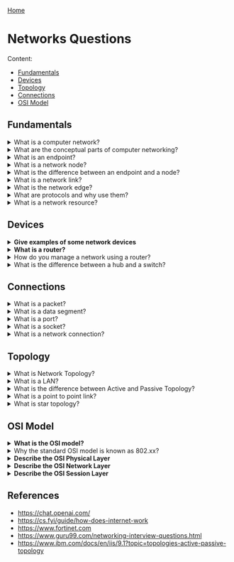[Home](../README.md)

# Networks Questions

Content:
- [Fundamentals](#fundamentals)
- [Devices](#devices)
- [Topology](#topology)
- [Connections](#connections)
- [OSI Model](#osi)




## Fundamentals

<!-- $Q:C -->
<details id="network">
<summary>What is a computer network?</summary>

A computer network is a set of computers (and other electronical devices) connected together so they can share and exchange information.

Computer networks can be physical or logical. A physical computer network is a real network comprised of the cable and devices that send data back and forth. Logical networks are software representations of a physical network. They are built on top of a physical network.

Networking requires **electronic connections**; connections can be wired (ethernet cables) or wireless (Wi-Fi, Bluetooth).

Conceptually, a network is made of **nodes** connected together by **links**. Its borders are called **network edges**.

**Protocols** define how devices communicate and share data.
</details>




<!-- $Q:C -->
<details>
<summary>What are the conceptual parts of computer networking?</summary>

1. **Nodes:** Devices or network elements within the network infrastructure, such as routers, switches, hubs, bridges, or endpoints, that facilitate the transmission and routing of data.
1. **Links:** Physical or logical connections that enable the transfer of data between nodes, which can be wired (e.g., Ethernet cables) or wireless (e.g., Wi-Fi).
1. **Protocols:** Rules and procedures that govern the communication and interaction between devices within the network, ensuring compatibility and standardization. Examples include TCP/IP, HTTP, and Ethernet.
1. **Topology:** The arrangement or structure of the network, defining how nodes and links are interconnected. Common topologies include bus, star, ring, and mesh.
1. **Network Services:** Services and applications that utilize the network infrastructure to enable functions such as file sharing, email, web browsing, and video conferencing.
1. **Network Layers:** Hierarchical levels or abstraction of network functionality, often represented using a layered model like the OSI (Open Systems Interconnection) or TCP/IP model, with each layer responsible for specific tasks and protocols.
1. **Network Addressing:** The assignment of unique addresses to devices within the network, such as IP addresses, which allow for identification and communication between devices.
1. **Security:** Measures and protocols implemented to protect the network and its data from unauthorized access, threats, and vulnerabilities, including firewalls, encryption, authentication, and access control.

These conceptual parts work together to establish and maintain computer networks, enabling communication, data transfer, and the delivery of network services.

The nodes and links form the network infrastructure, while protocols and addressing govern communication.

The network topology defines the physical or logical arrangement, and network services utilize the network to provide functionality. Network layers provide structure and organization, and security ensures the integrity and confidentiality of network communications.
</details>




<!-- $Q:D -->
<details>
<summary>What is an endpoint?</summary>

The origin or destination of data within the network. A node may be an endpoint, but not necessarily.
</details>




<!-- $Q:D -->
<details id="node">
<summary>What is a network node?</summary>

A node is any device connected to a computer network. An endpoint is a node.
</details>




<!-- $Q:B -->
<details>
<summary>What is the difference between an endpoint and a node?</summary>

All endpoints are nodes, but not all nodes are endpoints.

Endpoint:
- It represents the origin or destination of data within the network.
- Endpoints are typically associated with the network edge (access to the Internet)
- they can include devices such as computers, smartphones, servers, or any device that connects to the network
- typically doesn't include network devices such as routers, switches, hubs, bridges...

Node:
- any device or network element within a computer network, including endpoints
- refers to any point of connection within the network infrastructure
- can include routers, switches, hubs, bridges, and other network devices that facilitate the transmission and routing of data, but aren't generally considered endpoints
- nodes are responsible for forwarding and directing data packets to their intended destinations (the endpoints)
</details>




<!-- $Q:D -->
<details id="link">
<summary>What is a network link?</summary>

A network link is a connection between two or more nodes (such as a ethernet cable or Wi-Fi).

Link can be wired or wireless, physical or logical.

[Source](https://www.alibabacloud.com/topic-center/network/ghcxip4b48-what-is-link-in-networking)
</details>




<!-- $Q:B -->
<details id="edge">
<summary>What is the network edge?</summary>

The network edge is the area where a device or local network interfaces with the internet. The edge is close to the devices it is communicating with and is the entry point to the network. The network edge is a crucial security boundary that network administrators must provide solutions for.

is where your network meets the outside world. It includes devices like modems and routers. It's like the "border" of your network, where the internal devices meet the external network infrastructure.

The network edge is important because it's where we have to protect our devices from potential threats that might come from the outside.
</details>




<!-- $Q:B -->
<details id="protocol">
<summary>What are protocols and why use them?</summary>

A set of rules and standards that define how information is exchanged between devices and systems.

**Advantage of protocols:** they allow communication between devices and systems from different manufacturers/vendors. For example, a web browser developed by one company can communicate with a web server developed by another company, as long as they both adhere to the HTTP protocol.

<blockquote>

  <!-- $Q:D -->
  <details>
  <summary>What are the important elements of the protocol?</summary>
  
  Here, are three most important elements of the protocol:
  - Syntax: It is the format of the data. It is an order the data is displayed.
  - Semantics: It describes the meaning of the bits in each section.
  - Timing: What time the data is to be sent and how fast it is to be sent.
  </details>
</blockquote>
</details>




<!-- $Q:D -->
<details id="resource">
<summary>What is a network resource?</summary>

Anything (file, application) that can be found and used on a network.
</details>




## Devices

<!-- $Q:D -->
<details id="devices-examples">
<summary><b>Give examples of some network devices</b></summary>

A computer network use specialized devices and computers such as:
- router
- switch
- firewall
- hub
- bridge
<!-- - adapter -->
<!-- - concentrator -->
<!-- - repeater -->
</details>




<!-- $Q:C -->
<details id="router">
<summary><b>What is a router?</b></summary>

A network device that routes **data packets** to the appropriate parts of a computer network. Routers operate at the OSI Network Layer.

They connect network segments (aka subnets) together. They store information (such as paths, hops, and bottlenecks) in routing tables to determine the best path for data transfer.
</details>




<!-- $Q:D -->
<details>
<summary>How do you manage a network using a router?</summary>

Routers have a built-in console for configuring the network, e.g.:
- data logging
- available/restricted resources
- access times (day/night, etc)
- available/restricted websites
</details>




<!-- $Q:D -->
<details>
<summary>What is the difference between a hub and a switch?</summary>

Here is the major difference between Hub and switch:
1. OSI layer:
  - A hub operates on the physical layer
  - A switch operates on the data link layer
1. Passive/active:
  - a Hub is a passive device
  - a switch is an active device
1. MAC addresses:
  - A network hub can’t store MAC addresses
1. Transmission mode:
  - hub: Half-duplex
  - switch: Full duplex
1. software:
  - hub: Does not use software / dumb device
  - switch: Has software for administration / smart device
</details>




## Connections

<!-- $Q:C -->
<details id="packet">
<summary>What is a packet?</summary>

A block of data sent over a computer network.
</details>




<!-- $Q:C -->
<details id="segment">
<summary>What is a data segment?</summary>

Data is typically transmitted in segments, with each segment containing a sequence number and other metadata to ensure reliable delivery.
<!-- $TODO segment size: -->
<!-- $TODO window size: -->
</details>




<!-- $Q:C -->
<details id="port">
<summary>What is a port?</summary>

Ports are used to identify the application or service running on a device. Each application or service is assigned a unique port number, allowing data to be sent to the correct destination.

Some important ports:
- Port 80: HTTP
- Port 443: HTTPS
</details>




<!-- $Q:C -->
<details id="socket">
<summary>What is a socket?</summary>

A socket is a combination of an IP address and a port number, representing a specific endpoint for communication. Sockets are used to establish connections between devices and transfer data between applications.
</details>




<!-- $Q:B -->
<details id="connection">
<summary>What is a network connection?</summary>

Connections: A connection is established between two sockets when two devices want to communicate with each other. During the connection establishment process, the  devices negotiate various parameters such as the maximum segment size and window size, which determine how data will be transmitted over the connection. Once a connection is established, data can be transferred between the applications running on each device.

Computers can be directly connected to each other, but most of the time computers will connect to a **router**.
</details>




## Topology

<!-- $Q:D -->
<details>
<summary>What is Network Topology?</summary>

Network Topology refers to the layout of a computer network (physical or logical).

The physical layout shows how devices and cables are laid out and connected.
</details>




<!-- $Q:D -->
<details>
<summary>What is a LAN?</summary>

Local Area Network: a computer network located within a small physical location (usually, a single building or building floor).
</details>




<!-- $Q:D -->
<details>
<summary>What is the difference between Active and Passive Topology?</summary>
When the computers on the network simply listen and receive the signal, they are referred to as passive because they don't amplify the signal in any way.
</details>




<!-- $Q:D -->
<details>
<summary>What is a point to point link?</summary>
A direct connection between two computers on a network. A point to point connection does not need any other network devices other than connecting a cable to the NIC cards of both computers.
</details>




<!-- $Q:D -->
<details>
<summary>What is star topology?</summary>

Star topology consists of a central hub that connects to nodes. This is one of the easiest to set up and maintain.

<blockquote>
  <!-- $Q:D -->
  <details>
  <summary>Pros/cons of star topology?</summary>

  Pros:
  - Easy to troubleshoot, set up, and modify
  - Failure on one node won't affect other nodes
  - Fast performance with few nodes and very low network traffic
  - adding, deleting, moving devices is easy

  Cons:
  - If the Hub or concentrator fails, the entire network becomes unusable
  - Expensive to install
  - Heavy network traffic can sometimes slow the bus considerably.
  - Performance depends on the Hub’s capacity
  <!-- - A damaged cable or lack of proper termination may bring the network down -->
  </details>
</blockquote>
</details>




## OSI Model

<!-- $Q:D -->
<details id="osi">
<summary><b>What is the OSI model?</b></summary>

Open Systems Interconnect: serves as a reference model for data communication. It is made up of 7 layers:
1. Physical
1. Data Link
1. Network
1. Transport
1. Session
1. Presentation
1. Application

Each OSI layer defines a particular aspect of how network devices connect and communicate with one another. Each layer depends on those below (all depend on the 1st, physical one).
</details>




<!-- $Q:D -->
<details>
<summary>Why the standard OSI model is known as 802.xx?</summary>

The OSI model was started in February 1980. In 802.XX, "80" stands for the year 1980, and "2" represents the month of February.
</details>




<!-- $Q:D -->
<details id="">
<summary><b>Describe the OSI Physical Layer</b></summary>
The Physical Layer does the conversion from data bits to the electrical signal, and vice versa. This is where network devices and cable types are considered and setup.
</details>




<!-- $Q:D -->
<details id="osi-network">
<summary><b>Describe the OSI Network Layer</b></summary>

The Network Layer handles data routing, packet switching, and control of network congestion. Routers operate under this layer.
</details>




<!-- $Q:D -->
<details id="">
<summary><b>Describe the OSI Session Layer</b></summary>

The Session Layer provides the protocols and means for two devices on the network to communicate with each other by holding a session. This includes setting up the session, managing information exchange during the session, and tear-down process upon termination of the session.
</details>




## References
- https://chat.openai.com/
- https://cs.fyi/guide/how-does-internet-work
- https://www.fortinet.com
- https://www.guru99.com/networking-interview-questions.html
- https://www.ibm.com/docs/en/iis/9.1?topic=topologies-active-passive-topology
